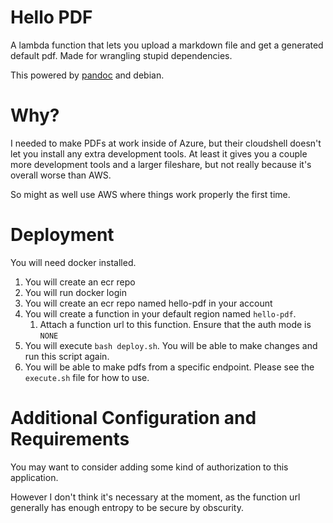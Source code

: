 # Hello PDF

A lambda function that lets you upload a markdown file and get a generated default pdf. 
Made for wrangling stupid dependencies.

This powered by [pandoc][1] and debian.

[1]: https://pandoc.org/

# Why?

I needed to make PDFs at work inside of Azure, but their cloudshell doesn't let you install any extra development tools.
At least it gives you a couple more development tools and a larger fileshare, but not really because it's overall worse than AWS.

So might as well use AWS where things work properly the first time.


# Deployment

You will need docker installed.

1. You will create an ecr repo
2. You will run docker login
3. You will create an ecr repo named hello-pdf in your account
4. You will create a function in your default region named `hello-pdf`.
    1. Attach a function url to this function. Ensure that the auth mode is `NONE`
4. You will execute `bash deploy.sh`. You will be able to make changes and run this script again.
5. You will be able to make pdfs from a specific endpoint. Please see the `execute.sh` file for how to use.


# Additional Configuration and Requirements

You may want to consider adding some kind of authorization to this application.

However I don't think it's necessary at the moment, as the function url generally has enough entropy to be secure by obscurity.